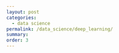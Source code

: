 ```yaml
---
layout: post
categories:
  - data science
permalink: /data_science/deep_learning/
summary:
order: 3
---
```

